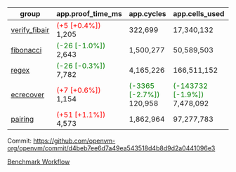 | group | app.proof_time_ms | app.cycles | app.cells_used | leaf.proof_time_ms | leaf.cycles | leaf.cells_used |
| -- | -- | -- | -- | -- | -- | -- |
| [verify_fibair](https://github.com/openvm-org/openvm/blob/benchmark-results/benchmarks-pr/1255/verify_fibair-d4beb7ee6d7a49ea543518d4b8d9d2a0441096e3.md) |<span style='color: red'>(+5 [+0.4%])</span> 1,205 |  322,699 |  17,340,132 |- | - | - |
| [fibonacci](https://github.com/openvm-org/openvm/blob/benchmark-results/benchmarks-pr/1255/fibonacci-d4beb7ee6d7a49ea543518d4b8d9d2a0441096e3.md) |<span style='color: green'>(-26 [-1.0%])</span> 2,643 |  1,500,277 |  50,589,503 |- | - | - |
| [regex](https://github.com/openvm-org/openvm/blob/benchmark-results/benchmarks-pr/1255/regex-d4beb7ee6d7a49ea543518d4b8d9d2a0441096e3.md) |<span style='color: green'>(-26 [-0.3%])</span> 7,782 |  4,165,226 |  166,511,152 |- | - | - |
| [ecrecover](https://github.com/openvm-org/openvm/blob/benchmark-results/benchmarks-pr/1255/ecrecover-d4beb7ee6d7a49ea543518d4b8d9d2a0441096e3.md) |<span style='color: red'>(+7 [+0.6%])</span> 1,154 | <span style='color: green'>(-3365 [-2.7%])</span> 120,958 | <span style='color: green'>(-143732 [-1.9%])</span> 7,478,092 |- | - | - |
| [pairing](https://github.com/openvm-org/openvm/blob/benchmark-results/benchmarks-pr/1255/pairing-d4beb7ee6d7a49ea543518d4b8d9d2a0441096e3.md) |<span style='color: red'>(+51 [+1.1%])</span> 4,573 |  1,862,964 |  97,277,783 |- | - | - |


Commit: https://github.com/openvm-org/openvm/commit/d4beb7ee6d7a49ea543518d4b8d9d2a0441096e3

[Benchmark Workflow](https://github.com/openvm-org/openvm/actions/runs/15693510023)
